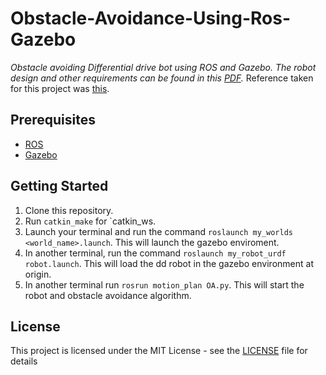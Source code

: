 # Obstacle-Avoidance-Using-Ros-Gazebo
_Obstacle avoiding Differential drive bot using ROS and Gazebo.  The robot design and other requirements can be found in this [PDF](https://github.com/Git-Saurabh5/Obstacle-Avoidance-Using-Ros-Gazebo/blob/master/ProblemStatement.pdf)._ 
Reference taken for this project was [this](https://www.theconstructsim.com/ros-projects-exploring-ros-using-2-wheeled-robot-part-1).

## Prerequisites  

* [ROS](http://wiki.ros.org/kinetic)  
* [Gazebo](http://wiki.ros.org/gazebo_ros_pkgs)

## Getting Started

1. Clone this repository.
2. Run `catkin_make` for `catkin_ws.
3. Launch your terminal and run the command `roslaunch my_worlds <world_name>.launch`. 
This will launch the gazebo enviroment.
4. In another terminal, run the command `roslaunch my_robot_urdf robot.launch`. 
This will load the dd robot in the gazebo environment at origin.  
5. In another terminal run `rosrun motion_plan OA.py`. This will start the robot and obstacle avoidance algorithm.




## License

This project is licensed under the MIT License - see the [LICENSE](LICENSE) file for details
